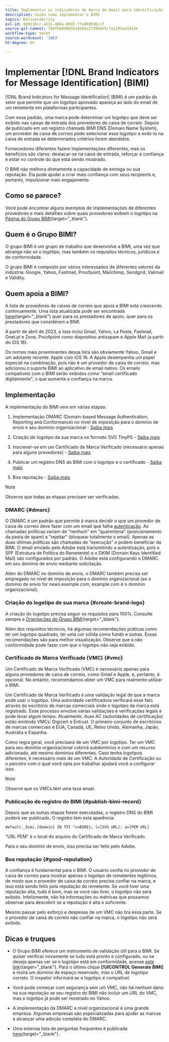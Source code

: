 ```yaml
---
title: Implementar os indicadores de marca do Gmail para identificação de mensagem (BIMI)
description: Saiba como implementar o BIMI
topics: Deliverability
exl-id: 6b911bcc-a531-466a-8bd3-7fa469b96cc7
source-git-commit: 7b8fbb09883b34b66c2729b6b5cfa1292ae1814e
workflow-type: tm+mt
source-wordcount: '1063'
ht-degree: 0%

---
```


# Implementar [!DNL Brand Indicators for Message Identification] (BIMI)

[!DNL Brand Indicators for Message Identification] (BIMI) é um padrão do setor que permite que um logotipo aprovado apareça ao lado do email de um remetente em plataformas participantes.

Com esse padrão, uma marca pode determinar um logotipo que deve ser exibido nas caixas de entrada dos provedores de caixa de correio. Depois de publicado em um registro chamado BIMI DNS (Domain Name System), um provedor de caixa de correio pode selecionar esse logotipo e exibi-lo na caixa de entrada se determinados critérios forem atendidos.

Fornecedores diferentes fazem implementações diferentes, mas os benefícios são claros: destacar-se na caixa de entrada, reforçar a confiança e estar no controle do que está sendo mostrado.

O BIMI não melhora diretamente a capacidade de entrega ou sua reputação. Ela pode ajudar a criar mais confiança com seus recipients e, portanto, impulsionar mais engajamento.

## Como se parece?

Você pode encontrar alguns exemplos de implementações de diferentes provedores e mais detalhes sobre quais provedores exibem o logotipo na [Página do Grupo BIMI](https://bimigroup.org/where-is-my-bimi-logo-displayed/){target="_blank"}.

## Quem é o Grupo BIMI?

O grupo BIMI é um grupo de trabalho que desenvolve a BIMI, uma vez que abrange não só o logótipo, mas também os requisitos técnicos, jurídicos e de conformidade.

O grupo BIMI é composto por vários interessados de diferentes setores da indústria: Google, Yahoo, Fastmail, Proofpoint, Mailchimp, Sendgrid, Valimail e Validity.

## Quem apoia a BIMI?

A lista de provedores de caixas de correio que apoia a BIMI está crescendo continuamente. Uma lista atualizada pode ser encontrada [here](https://bimigroup.org/bimi-infographic/){target="_blank"} quer para os prestadores de apoio, quer para os prestadores que considerem a BIMI.

A partir de abril de 2023, a lista inclui Gmail, Yahoo, La Poste, Fastmail, Onet.pl e Zone, Proofpoint como dispositivo antisspam e Apple Mail (a partir do iOS 16).

Os nomes mais proeminentes dessa lista são obviamente Yahoo, Gmail e um adotante recente: Apple com iOS 16. A Apple desempenha um papel especial na combinação, pois não é um provedor de caixa de correio, mas adicionou o suporte BIMI ao aplicativo de email nativo. Os emails compatíveis com o BIMI serão exibidos como &quot;email certificado digitalmente&quot;, o que aumenta a confiança na marca.

## Implementação

A implementação do BIMI vem em várias etapas:

1. Implementação DMARC (Domain-based Message Authentication, Reporting and Conformance) no nível de imposição para o domínio de envio e seu domínio organizacional - [Saiba mais](#dmarc)

1. Criação do logotipo da sua marca no formato SVG TinyPS - [Saiba mais](#create-brand-logo)

1. Inscrever-se em um Certificado de Marca Verificado (necessário apenas para alguns provedores) - [Saiba mais](#vmc)

1. Publicar um registro DNS do BIMI com o logotipo e o certificado - [Saiba mais](#publish-bimi-record)

1. Boa reputação - [Saiba mais](#good-reputation)

>[!NOTE]
>
>Observe que todas as etapas precisam ser verificadas.


### DMARC {#dmarc}

O DMARC é um padrão que permite à marca decidir o que um provedor de caixa de correio deve fazer com um email que falha [autenticação](../additional-resources/authentication.md). As chamadas políticas variam de &quot;nenhum&quot; em &quot;quarentena&quot; (posicionamento da pasta de spam) a &quot;rejeitar&quot; (bloquear totalmente o email). Apenas as duas últimas políticas são chamadas de &quot;execução&quot; e podem beneficiar da BIMI. O email enviado pelo Adobe está transmitindo a autenticação, pois o SPF (Estrutura de Política do Remetente) e o DKIM (Domain Keys Identified Mail) são configurados por padrão. O Adobe está configurando o DMARC em seu domínio de envio mediante solicitação.

Além do DMARC no domínio de envio, o DMARC também precisa ser empregado no nível de imposição para o domínio organizacional (se o domínio de envio for news.example.com, example.com é o domínio organizacional).

### Criação do logotipo de sua marca {#create-brand-logo}

A criação do logotipo precisa seguir os requisitos para 100%. Consulte sempre a [Orientações do Grupo BIMI](https://bimigroup.org/creating-bimi-svg-logo-files/){target="_blank"}.

Além dos requisitos técnicos, há algumas recomendações práticas como ter um logotipo quadrado, ter uma cor sólida como fundo e outras. Essas recomendações são para melhor visualização.
Observe que a não conformidade pode fazer com que o logotipo não seja exibido.

### Certificado de Marca Verificado (VMC) {#vmc}

Um Certificado de Marca Verificada (VMC) é necessário apenas para alguns provedores de caixa de correio, como Gmail e Apple, e, portanto, é opcional. No entanto, recomendamos obter um VMC para realmente utilizar o BIMI.

Um Certificado de Marca Verificado é uma validação legal de que a marca pode usar o logotipo. Uma autoridade certificadora verificará esse fato através do escritório de marcas comerciais onde o logotipo da marca está registrado. Esse processo envolve várias validações e verificações legais e pode levar algum tempo. Atualmente, duas AC (autoridades de certificação) estão emitindo VMCs: Digicert e Entrust. O primeiro conjunto de escritórios de marcas comerciais é EUA, Canadá, UE, Reino Unido, Alemanha, Japão, Austrália e Espanha.

Como regra geral, você precisará de um VMC por logotipo. Ter um VMC para seu domínio organizacional cobrirá subdomínios e com um recurso adicionado, até mesmo domínios diferentes. Caso tenha logotipos diferentes, é necessário mais de um VMC. A Autoridade de Certificação ou o parceiro com o qual você opta por trabalhar ajudará você a configurar isso.

>[!NOTE]
>
>Observe que os VMCs têm uma taxa anual.

### Publicação do registro do BIMI {#publish-bimi-record}

Depois que as outras etapas forem executadas, o registro DNS do BIMI poderá ser publicado. O registro tem esta aparência:

```
default._bimi.[domain] IN TXT "v=BIMI1; l=[SVG URL]; a=[PEM URL]
```

&quot;URL PEM&quot; é o local do arquivo do Certificado de Marca Verificado.

Para o seu domínio de envio, isso precisa ser feito pelo Adobe.

### Boa reputação {#good-reputation}

A confiança é fundamental para o BIMI. O usuário confia no provedor de caixa de correio para mostrar apenas o logotipo de remetentes legítimos, de modo que o provedor de caixa de correio precisa confiar na marca, e isso está sendo feito pela reputação do remetente. Se você tiver uma reputação alta, tudo é bom, mas se você não tiver, o logotipo não será exibido. Infelizmente, não há informações ou métricas que possamos observar para descobrir se a reputação é alta o suficiente.

Mesmo passar pelo esforço e despesas de um VMC não tira essa parte. Se o provedor de caixa de correio não confiar na marca, o logotipo não será exibido.

## Dicas e truques

* O Grupo BIMI oferece um instrumento de validação útil para o BIMI. Se quiser verificar novamente se tudo está pronto e configurado, ou se deseja apenas ver se o logotipo está em conformidade, acesse [este link](https://bimigroup.org/bimi-generator/){target="_blank"}. Para o último clique **[!UICONTROL Generate BIMI]** e insira um domínio de espaço reservado, mas o URL de logotipo correto. O inspetor informará se o logotipo é compatível.

* Você pode começar com segurança sem um VMC, não há nenhum dano na sua reputação se seu registro do BIMI não incluir um URL do VMC, mas o logotipo já pode ser mostrado no Yahoo.

* A implementação da DMARC a nível organizacional é uma grande empresa. Algumas empresas são especializadas para ajudar as marcas a alcançar uma adoção completa do DMARC.

* Uma extensa lista de perguntas frequentes é publicada [here](https://bimigroup.org/faqs-for-senders-esps/){target="_blank"}.
